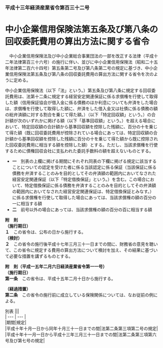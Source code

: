 ### 平成十三年経済産業省令第百三十二号  
# 中小企業信用保険法第五条及び第八条の回収委託費用の算出方法に関する省令  
　中小企業信用保険法及び中小企業総合事業団法の一部を改正する法律（平成十二年法律第百三十六号）の施行に伴い、並びに中小企業信用保険法（昭和二十五年法律第二百六十四号）第五条第二号及び第八条第二号の規定に基づき、中小企業信用保険法第五条及び第八条の回収委託費用の算出方法に関する省令を次のように定める。  
  
中小企業信用保険法（以下「法」という。）第五条及び第八条に規定する回収委託費用は、法第十二条に規定する経営安定関連保証に係る求償権を行使して取得した額（信用保証協会が借入金に係る債務のほか利息についても弁済をした場合は、求償権を行使して取得した額に、弁済をした借入金又は社債に係る債務の額の総弁済額に対する割合を乗じて得た額。）（以下「特定回収額」という。）の合計額が次のいずれかに掲げる額（以下「基準回収額」という。）を超える場合において、特定回収額の合計額から基準回収額を控除した残額に、百分の十を乗じて得た額（既に回収委託費用が控除されている場合にあっては、特定回収額の合計額から基準回収額を控除した残額に百分の十を乗じて得た額から既に控除された回収委託費用に相当する額を控除した額）とする。ただし、当該求償権を行使するために債権回収会社に支払われた委託手数料の額を超えないものとする。  
* **一**　別表の上欄に掲げる期間にそれぞれ同表の下欄に掲げる規定に該当することについての認定を受けた者に係る当該認定に係る保証（当該保証に係る債務を弁済することのみを目的としてその弁済額の範囲内においてなされた経営安定関連保証（以下「特定借換保証」という。）を含む。この場合において、特定借換保証に係る債務を弁済することのみを目的としてその弁済額の範囲内においてなされた経営安定関連保証は、特定借換保証とみなす。）に係る求償権を行使して取得した場合にあっては、当該求償権の額の百分の一に相当する額  
* **二**　前号以外の場合にあっては、当該求償権の額の百分の百に相当する額  
  
**附　則**  
**（施行期日）**  
**１**　この省令は、公布の日から施行する。  
**（検討）**  
**２**　この省令の施行後平成十七年三月三十一日までの間に、財務省の意見を聴いて、この省令に規定する費用の算出方法について検討を加え、その結果に基づいて必要な措置を講ずるものとする。  
  
**附　則（平成一五年二月六日経済産業省令第一一号）**  
**（施行期日）**  
**第一条**　この省令は、平成十五年二月十日から施行する。  
  
**（経過措置）**  
**第二条**　この省令の施行前に成立している保険関係については、なお従前の例による。  
  
別表
|||  
| --- | --- |  
|期間|規定|  
|平成十年十月一日から同年十月三十一日までの間|法第二条第三項第二号の規定|  
|平成十年十一月一日から平成十三年三月三十一日までの間|法第二条第三項第六号及び第七号の規定|  
  
